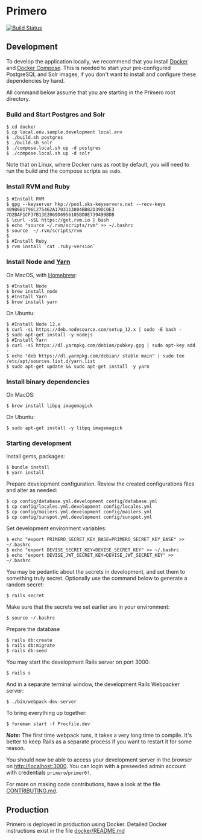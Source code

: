 Primero
========
[![Build Status](https://api.travis-ci.org/primeroIMS/primero.svg?branch=development_v2)](https://travis-ci.org/primeroIMS/primero/branches)


## Development

To develop the application locally, we recommend that you install [Docker](https://docs.docker.com/install/) 
and [Docker Compose](https://docs.docker.com/compose/install/). This is needed to start your pre-configured
PostgreSQL and Solr images, if you don't want to install and configure these dependencies by hand.

All command below assume that you are starting in the Primero root directory.

### Build and Start Postgres and Solr

    $ cd docker
    $ cp local.env.sample.development local.env
    $ ./build.sh postgres
    $ ./build.sh solr
    $ ./compose.local.sh up -d postgres
    $ ./compose.local.sh up -d solr
    
Note that on Linux, where Docker runs as root by default, 
you will need to run the build and the compose scripts as `sudo`.

### Install RVM and Ruby 

    $ #Install RVM
    $ gpg --keyserver hkp://pool.sks-keyservers.net --recv-keys 409B6B1796C275462A1703113804BB82D39DC0E3 7D2BAF1CF37B13E2069D6956105BD0E739499BDB
    $ \curl -sSL https://get.rvm.io | bash
    $ echo "source ~/.rvm/scripts/rvm" >> ~/.bashrc
    $ source  ~/.rvm/scripts/rvm
    $ 
    $ #Install Ruby
    $ rvm install `cat .ruby-version`

### Install Node and [Yarn](https://yarnpkg.com/en/docs/install)

On MacOS, with [Homebrew](https://brew.sh):

    $ #Install Node
    $ brew install node
    $ #Install Yarn
    $ brew install yarn

On Ubuntu:

    $ #Install Node 12.x
    $ curl -sL https://deb.nodesource.com/setup_12.x | sudo -E bash -
    $ sudo apt-get install -y nodejs
    $ #Install Yarn
    $ curl -sS https://dl.yarnpkg.com/debian/pubkey.gpg | sudo apt-key add -
    $ echo "deb https://dl.yarnpkg.com/debian/ stable main" | sudo tee /etc/apt/sources.list.d/yarn.list
    $ sudo apt-get update && sudo apt-get install -y yarn

### Install binary dependencies

On MacOS:

    $ brew install libpq imagemagick

On Ubuntu:

    $ sudo apt-get install -y libpq imagemagick

### Starting development

Install  gems, packages:

    $ bundle install
    $ yarn install

Prepare development configuration. Review the created configurations files and alter as needed:

    $ cp config/database.yml.development config/database.yml
    $ cp config/locales.yml.development config/locales.yml
    $ cp config/mailers.yml.development config/mailers.yml
    $ cp config/sunspot.yml.development config/sunspot.yml
    
Set development environment variables:

    $ echo "export PRIMERO_SECRET_KEY_BASE=PRIMERO_SECRET_KEY_BASE" >> ~/.bashrc
    $ echo "export DEVISE_SECRET_KEY=DEVISE_SECRET_KEY" >> ~/.bashrc
    $ echo "export DEVISE_JWT_SECRET_KEY=DEVISE_JWT_SECRET_KEY" >> ~/.bashrc
    
You may be pedantic about the secrets in development, and set them to something truly secret. 
Optionally use the command below to generate a random secret:

    $ rails secret

Make sure that the secrets we set earlier are in your environment:

    $ source ~/.bashrc     

Prepare the database

    $ rails db:create
    $ rails db:migrate
    $ rails db:seed
       
You may start the development Rails server on port 3000:

    $ rails s
    
And in a separate terminal window, the development Rails Webpacker server:    

    $ ./bin/webpack-dev-server

To bring everything up together:

    $ foreman start -f Procfile.dev
    
***Note:*** The first time webpack runs, it takes a very long time to compile. 
It's better to keep Rails as a separate process if you want to restart it for some reason.


You should now be able to access your development server in the browser on [http://localhost:3000](http://localhost:3000).
You can login with a preseeded admin account with credentials `primero`/`primer0!`.

For more on making code contributions, have a look at the file [CONTRIBUTING.md](CONTRIBUTING.md).


## Production

Primero is deployed in production using Docker. Detailed Docker instructions exist in the file [docker/README.md](docker/README.md)
